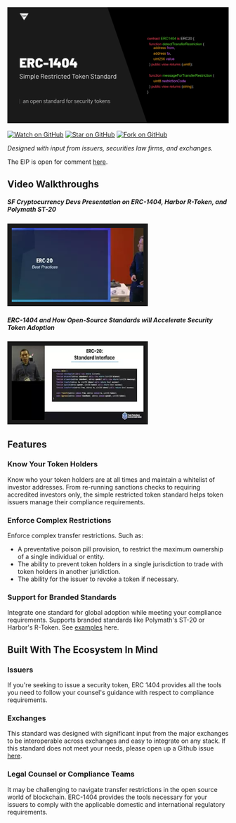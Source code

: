 <img src="./img/header.png"> 

[![Watch on GitHub](https://img.shields.io/github/watchers/simple-restricted-token/simple-restricted-token.svg?style=social&label=Star&maxAge=2592000)](https://github.com/simple-restricted-token/simple-restricted-token/watchers) [![Star on GitHub](https://img.shields.io/github/stars/simple-restricted-token/simple-restricted-token.svg?style=social)](https://github.com/simple-restricted-token/simple-restricted-token/stargazers)  [![Fork on GitHub](https://img.shields.io/github/forks/simple-restricted-token/simple-restricted-token.svg?style=social)](https://github.com/simple-restricted-token/simple-restricted-token/network/members)

*Designed with input from issuers, securities law firms, and exchanges.*

The EIP is open for comment [here](https://github.com/ethereum/EIPs/issues/1404).

## Video Walkthroughs

##### SF Cryptocurrency Devs Presentation on ERC-1404, Harbor R-Token, and Polymath ST-20

<a href="https://www.youtube.com/watch?v=DCCXEQfX0w8" target="_blank"><img src="/img/sfc-devs.png" width="300" border="10" /></a>

##### ERC-1404 and How Open-Source Standards will Accelerate Security Token Adoption

<a href="https://www.youtube.com/watch?v=qQQkn361niI" target="_blank"><img src="/img/blockchain-devs.png" width="300" border="10" /></a>

## Features

### Know Your Token Holders

Know who your token holders are at all times and maintain a whitelist of investor addresses. From re-running sanctions checks to requiring accredited investors only, the simple restricted token standard helps token issuers manage their compliance requirements.

### Enforce Complex Restrictions

Enforce complex transfer restrictions. Such as: 

* A preventative poison pill provision, to restrict the maximum ownership of a single individual or entity. 
* The ability to prevent token holders in a single jurisdiction to trade with token holders in another juridiction.
* The ability for the issuer to revoke a token if necessary.

### Support for Branded Standards

Integrate one standard for global adoption while meeting your compliance requirements. Supports branded standards like Polymath's ST-20 or Harbor's R-Token. See [examples](https://github.com/simple-restricted-token/simple-restricted-token/tree/master/contracts/examples/other-standards) here.

## Built With The Ecosystem In Mind

### Issuers

If you're seeking to issue a security token, ERC 1404 provides all the tools you need to follow your counsel's guidance with respect to compliance requirements.

### Exchanges

This standard was designed with significant input from the major exchanges to be interoperable across exchanges and easy to integrate on any stack. If this standard does not meet your needs, please open up a Github issue [here](https://github.com/simple-restricted-token/simple-restricted-token/issues).
  
### Legal Counsel or Compliance Teams

It may be challenging to navigate transfer restrictions in the open source world of blockchain. ERC-1404 provides the tools necessary for your issuers to comply with the applicable domestic and international regulatory requirements.
